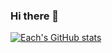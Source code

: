 ### Hi there 👋

<!--
**iach526526/iach526526** is a ✨ _special_ ✨ repository because its `README.md` (this file) appears on your GitHub profile.

Here are some ideas to get you started:

- 🔭 I’m currently working on ...
- 🌱 I’m currently learning ...
- 👯 I’m looking to collaborate on ...
- 🤔 I’m looking for help with ...
- 💬 Ask me about ...
- 📫 How to reach me: ...
- 😄 Pronouns: ...
- ⚡ Fun fact: ...
-->
[![Each's GitHub stats]([https://github-readme-stats.vercel.app/api?username=anuraghazra)](https://github.com/anuraghazra/github-readme-stats](https://github-readme-stats.vercel.app/api?username=iach526526&show_icons=true&theme=radical)https://github-readme-stats.vercel.app/api?username=iach526526&show_icons=true&theme=radical)

